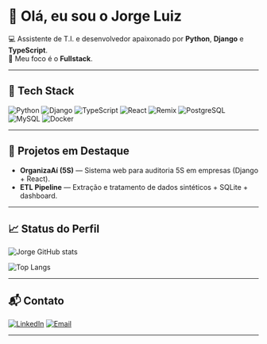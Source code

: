 # 👋 Olá, eu sou o Jorge Luiz  

💻 Assistente de T.I. e desenvolvedor apaixonado por **Python**, **Django** e **TypeScript**.  
🚀 Meu foco é o **Fullstack**.

---

## 🧰 Tech Stack
![Python](https://img.shields.io/badge/Python-3776AB?logo=python&logoColor=white)
![Django](https://img.shields.io/badge/Django-092E20?logo=django&logoColor=white)
![TypeScript](https://img.shields.io/badge/TypeScript-3178C6?logo=typescript&logoColor=white)
![React](https://img.shields.io/badge/React-20232A?logo=react&logoColor=61DAFB)
![Remix](https://img.shields.io/badge/Remix-000000?logo=remix&logoColor=white)
![PostgreSQL](https://img.shields.io/badge/PostgreSQL-4169E1?logo=postgresql&logoColor=white)
![MySQL](https://img.shields.io/badge/MySQL-4479A1?logo=mysql&logoColor=white)
![Docker](https://img.shields.io/badge/Docker-2496ED?logo=docker&logoColor=white)

---

## 📌 Projetos em Destaque
- **OrganizaAí (5S)** — Sistema web para auditoria 5S em empresas (Django + React).  
- **ETL Pipeline** — Extração e tratamento de dados sintéticos + SQLite + dashboard.

<!-- > 👉 Confira mais no [meu portfólio](https://SEUSITE.com) -->

---

## 📈 Status do Perfil
![Jorge GitHub stats](https://github-readme-stats.vercel.app/api?username=Jorgelzz&show_icons=true&theme=radical)

![Top Langs](https://github-readme-stats.vercel.app/api/top-langs/?username=Jorgelzz&layout=compact&theme=radical)

---

## 📬 Contato
[![LinkedIn](https://img.shields.io/badge/LinkedIn-0A66C2?logo=linkedin&logoColor=white)](https://www.linkedin.com/in/jorge-luiz-lima-de-oliveira)
[![Email](https://img.shields.io/badge/Email-D14836?logo=gmail&logoColor=white)](mailto:jorgeluiz2027@hotmail.com)

---
